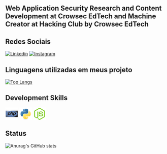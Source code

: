 ## Web Application Security Research and Content Development at Crowsec EdTech and Machine Creator at Hacking Club by Crowsec EdTech

## Redes Sociais

[![Linkedin](https://img.shields.io/badge/LinkedIn-0077B5?style=for-the-badge&logo=linkedin&logoColor=white)](https://www.linkedin.com/in/maiky-jhony/)
[![Instagram](https://img.shields.io/badge/Instagram-E4405F?style=for-the-badge&logo=instagram&logoColor=white)](https://www.instagram.com/vert16x/)

## Linguagens utilizadas em meus projeto
[![Top Langs](https://github-readme-stats.vercel.app/api/top-langs/?username=Vert16x&layout=demo&theme=dracula&locale=pt-br)](https://github.com/vert16x)

## Development Skills
<p>
<img align="center" src="https://raw.githubusercontent.com/devicons/devicon/master/icons/php/php-original.svg" width=40>
<img align="center" src="https://raw.githubusercontent.com/devicons/devicon/master/icons/python/python-original.svg" width=40>
<img align="center" src="https://raw.githubusercontent.com/devicons/devicon/master/icons/nodejs/nodejs-original.svg" width=40>
</p>

## Status

![Anurag's GitHub stats](https://github-readme-stats.vercel.app/api?username=Vert16x&show_icons=true&theme=dracula)
